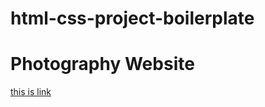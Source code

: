 # html-css-project-boilerplate

# Photography Website

[this is link](https://monnibhadu123.github.io/Text-area-HTML-Layout-Header-Nav-Section-Aside-Footer---Post-Class---HTML---CSS-Mini-Project-/)
